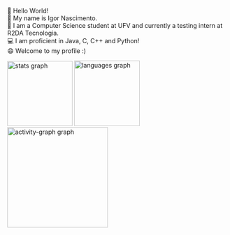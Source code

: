 
👋  Hello World! <br>
💬  My name is Igor Nascimento. <br>
🔭  I am a Computer Science student at UFV and 
currently a testing intern at R2DA Tecnologia. <br>
💻  I am proficient in Java, C, C++ and Python! <br>
😄  Welcome to my profile :) 

<div align="left">
  <img src="https://github-readme-stats.vercel.app/api?username=igornnsilva&hide_title=false&hide_rank=false&show_icons=true&include_all_commits=true&count_private=true&disable_animations=false&theme=react&locale=en&hide_border=true&order=1" height="149" alt="stats graph"  />
  <img src="https://github-readme-stats.vercel.app/api/top-langs?username=igornnsilva&locale=en&hide_title=false&layout=compact&card_width=320&langs_count=7&theme=react&hide_border=true&order=2" height="150" alt="languages graph"  />
  <img src="https://github-readme-activity-graph.vercel.app/graph?username=igornnsilva&radius=16&theme=react&area=true&order=5&hide_border=true" height="230" alt="activity-graph graph"  />
</div>

###
<!--
**igornnsilva/igornnsilva** is a ✨ _special_ ✨ repository because its `README.md` (this file) appears on your GitHub profile.

Here are some ideas to get you started:

- 🔭 I’m currently working on ...
- 🌱 I’m currently learning ...
- 👯 I’m looking to collaborate on ...
- 🤔 I’m looking for help with ...
- 💬 Ask me about ...
- 📫 How to reach me: ...
- 😄 Pronouns: ...
- ⚡ Fun fact: ...
-->
